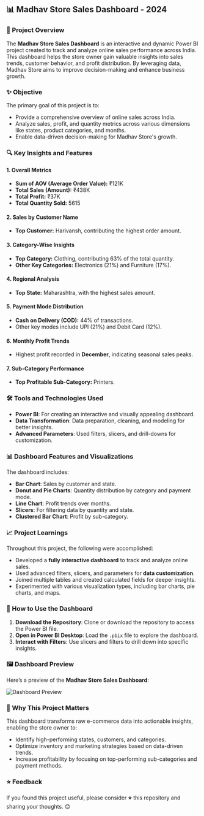## 📊 Madhav Store Sales Dashboard - 2024

### 📜 Project Overview

The **Madhav Store Sales Dashboard** is an interactive and dynamic Power BI project created to track and analyze online sales performance across India. This dashboard helps the store owner gain valuable insights into sales trends, customer behavior, and profit distribution. By leveraging data, Madhav Store aims to improve decision-making and enhance business growth.


### ✨ Objective

The primary goal of this project is to:
- Provide a comprehensive overview of online sales across India.
- Analyze sales, profit, and quantity metrics across various dimensions like states, product categories, and months.
- Enable data-driven decision-making for Madhav Store's growth.


### 🔍 Key Insights and Features

#### 1. **Overall Metrics**
   - **Sum of AOV (Average Order Value):** ₹121K  
   - **Total Sales (Amount):** ₹438K  
   - **Total Profit:** ₹37K  
   - **Total Quantity Sold:** 5615  

#### 2. **Sales by Customer Name**
   - **Top Customer:** Harivansh, contributing the highest order amount.

#### 3. **Category-Wise Insights**
   - **Top Category:** Clothing, contributing 63% of the total quantity.  
   - **Other Key Categories:** Electronics (21%) and Furniture (17%).

#### 4. **Regional Analysis**
   - **Top State:** Maharashtra, with the highest sales amount.  

#### 5. **Payment Mode Distribution**
   - **Cash on Delivery (COD):** 44% of transactions.  
   - Other key modes include UPI (21%) and Debit Card (12%).

#### 6. **Monthly Profit Trends**
   - Highest profit recorded in **December**, indicating seasonal sales peaks.

#### 7. **Sub-Category Performance**
   - **Top Profitable Sub-Category:** Printers.


### 🛠️ Tools and Technologies Used

- **Power BI**: For creating an interactive and visually appealing dashboard.
- **Data Transformation**: Data preparation, cleaning, and modeling for better insights.
- **Advanced Parameters**: Used filters, slicers, and drill-downs for customization.


### 📊 Dashboard Features and Visualizations

The dashboard includes:
- **Bar Chart**: Sales by customer and state.
- **Donut and Pie Charts**: Quantity distribution by category and payment mode.
- **Line Chart**: Profit trends over months.
- **Slicers**: For filtering data by quantity and state.
- **Clustered Bar Chart**: Profit by sub-category.


### 📈 Project Learnings

Throughout this project, the following were accomplished:
- Developed a **fully interactive dashboard** to track and analyze online sales.
- Used advanced filters, slicers, and parameters for **data customization**.
- Joined multiple tables and created calculated fields for deeper insights.
- Experimented with various visualization types, including bar charts, pie charts, and maps.


### 📂 How to Use the Dashboard

1. **Download the Repository**: Clone or download the repository to access the Power BI file.
2. **Open in Power BI Desktop**: Load the `.pbix` file to explore the dashboard.
3. **Interact with Filters**: Use slicers and filters to drill down into specific insights.

### 🖼️ Dashboard Preview

Here’s a preview of the **Madhav Store Sales Dashboard**:

![Dashboard Preview](./Madhav_Store_Sales_Dashboard.png)


### 🌟 Why This Project Matters

This dashboard transforms raw e-commerce data into actionable insights, enabling the store owner to:
- Identify high-performing states, customers, and categories.
- Optimize inventory and marketing strategies based on data-driven trends.
- Increase profitability by focusing on top-performing sub-categories and payment methods.


### ⭐ Feedback

If you found this project useful, please consider **⭐** this repository and sharing your thoughts. 😊
